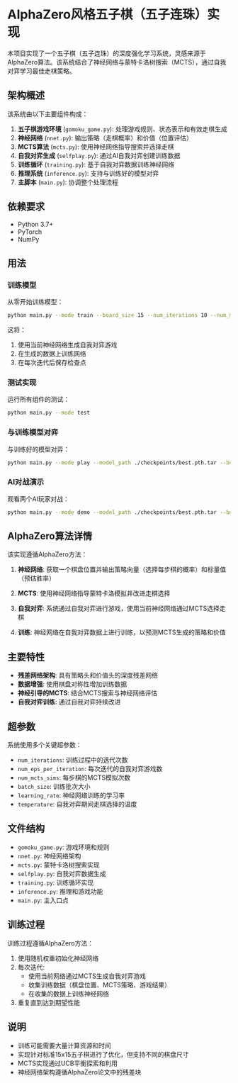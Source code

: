 # AlphaZero风格五子棋（五子连珠）实现

本项目实现了一个五子棋（五子连珠）的深度强化学习系统，灵感来源于AlphaZero算法。该系统结合了神经网络与蒙特卡洛树搜索（MCTS），通过自我对弈学习最佳走棋策略。

## 架构概述

该系统由以下主要组件构成：

1. **五子棋游戏环境** (`gomoku_game.py`): 处理游戏规则、状态表示和有效走棋生成
2. **神经网络** (`nnet.py`): 输出策略（走棋概率）和价值（位置评估）
3. **MCTS算法** (`mcts.py`): 使用神经网络指导搜索并选择走棋
4. **自我对弈生成** (`selfplay.py`): 通过AI自我对弈创建训练数据
5. **训练循环** (`training.py`): 基于自我对弈数据训练神经网络
6. **推理系统** (`inference.py`): 支持与训练好的模型对弈
7. **主脚本** (`main.py`): 协调整个处理流程

## 依赖要求

- Python 3.7+
- PyTorch
- NumPy

## 用法

### 训练模型

从零开始训练模型：

```bash
python main.py --mode train --board_size 15 --num_iterations 10 --num_mcts_sims 50
```

这将：
1. 使用当前神经网络生成自我对弈游戏
2. 在生成的数据上训练网络
3. 在每次迭代后保存检查点

### 测试实现

运行所有组件的测试：

```bash
python main.py --mode test
```

### 与训练模型对弈

与训练好的模型对弈：

```bash
python main.py --mode play --model_path ./checkpoints/best.pth.tar --board_size 15
```

### AI对战演示

观看两个AI玩家对战：

```bash
python main.py --mode demo --model_path ./checkpoints/best.pth.tar --board_size 15
```

## AlphaZero算法详情

该实现遵循AlphaZero方法：

1. **神经网络**: 获取一个棋盘位置并输出策略向量（选择每步棋的概率）和标量值（预估胜率）

2. **MCTS**: 使用神经网络指导蒙特卡洛模拟并改进走棋选择

3. **自我对弈**: 系统通过自我对弈进行游戏，使用当前神经网络通过MCTS选择走棋

4. **训练**: 神经网络在自我对弈数据上进行训练，以预测MCTS生成的策略和价值

## 主要特性

- **残差网络架构**: 具有策略头和价值头的深度残差网络
- **数据增强**: 使用棋盘对称性增加训练数据
- **神经引导的MCTS**: 结合MCTS搜索与神经网络评估
- **自我对弈训练**: 通过自我对弈持续改进

## 超参数

系统使用多个关键超参数：
- `num_iterations`: 训练过程中的迭代次数
- `num_eps_per_iteration`: 每次迭代的自我对弈游戏数
- `num_mcts_sims`: 每步棋的MCTS模拟次数
- `batch_size`: 训练批次大小
- `learning_rate`: 神经网络训练的学习率
- `temperature`: 自我对弈期间走棋选择的温度

## 文件结构

- `gomoku_game.py`: 游戏环境和规则
- `nnet.py`: 神经网络架构
- `mcts.py`: 蒙特卡洛树搜索实现
- `selfplay.py`: 自我对弈数据生成
- `training.py`: 训练循环实现
- `inference.py`: 推理和游戏功能
- `main.py`: 主入口点

## 训练过程

训练过程遵循AlphaZero方法：

1. 使用随机权重初始化神经网络
2. 每次迭代:
   - 使用当前网络通过MCTS生成自我对弈游戏
   - 收集训练数据（棋盘位置、MCTS策略、游戏结果）
   - 在收集的数据上训练神经网络
3. 重复直到达到期望性能

## 说明

- 训练可能需要大量计算资源和时间
- 实现针对标准15x15五子棋进行了优化，但支持不同的棋盘尺寸
- MCTS实现通过UCB平衡探索和利用
- 神经网络架构遵循AlphaZero论文中的残差块